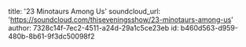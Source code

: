 title: '23 Minotaurs Among Us'
soundcloud_url: 'https://soundcloud.com/thiseveningsshow/23-minotaurs-among-us'
author: 7328c14f-7ec2-4511-a24d-29a1c5ce23eb
id: b460d563-d959-480b-8b61-9f3dc50098f2
